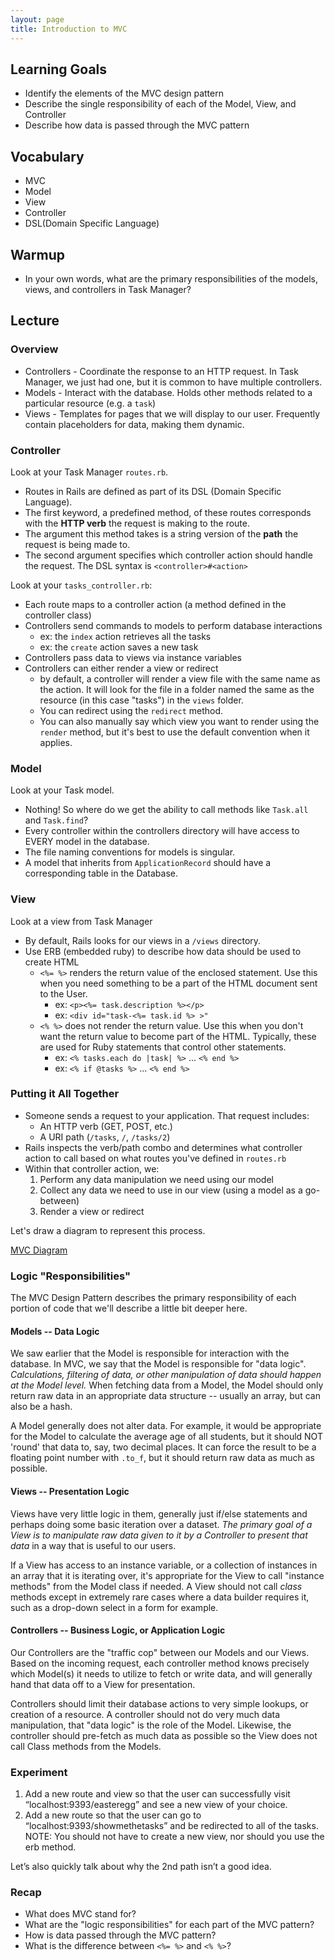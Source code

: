 ```yaml
---
layout: page
title: Introduction to MVC
---
```


## Learning Goals

* Identify the elements of the MVC design pattern
* Describe the single responsibility of each of the Model, View, and Controller
* Describe how data is passed through the MVC pattern

## Vocabulary
* MVC
* Model
* View
* Controller
* DSL(Domain Specific Language)

## Warmup

* In your own words, what are the primary responsibilities of the models, views, and controllers in Task Manager?

## Lecture

### Overview

* Controllers - Coordinate the response to an HTTP request. In Task Manager, we just had one, but it is common to have multiple controllers.
* Models - Interact with the database. Holds other methods related to a particular resource (e.g. a `task`)
* Views - Templates for pages that we will display to our user. Frequently contain placeholders for data, making them dynamic.

### Controller

Look at your Task Manager `routes.rb`.

* Routes in Rails are defined as part of its DSL (Domain Specific Language).
* The first keyword, a predefined method, of these routes corresponds with the **HTTP verb** the request is making to the route.
* The argument this method takes is a string version of the **path** the request is being made to.
* The second argument specifies which controller action should handle the request. The DSL syntax is `<controller>#<action>`

Look at your `tasks_controller.rb`:

* Each route maps to a controller action (a method defined in the controller class)
* Controllers send commands to models to perform database interactions
  * ex: the `index` action retrieves all the tasks
  * ex: the `create` action saves a new task
* Controllers pass data to views via instance variables
* Controllers can either render a view or redirect
  * by default, a controller will render a view file with the same name as the action. It will look for the file in a folder named the same as the resource (in this case "tasks") in the `views` folder.
  * You can redirect using the `redirect` method.
  * You can also manually say which view you want to render using the `render` method, but it's best to use the default convention when it applies.

### Model

Look at your Task model.

* Nothing! So where do we get the ability to call methods like `Task.all` and `Task.find`?
* Every controller within the controllers directory will have access to EVERY model in the database.
* The file naming conventions for models is singular.
* A model that inherits from `ApplicationRecord` should have a corresponding table in the Database.

### View

Look at a view from Task Manager

* By default, Rails looks for our views in a `/views` directory.
* Use ERB (embedded ruby) to describe how data should be used to create HTML
    * `<%= %>` renders the return value of the enclosed statement. Use this when you need something to be a part of the HTML document sent to the User.
      * ex: `<p><%= task.description %></p>`
      * ex: `<div id="task-<%= task.id %> >"`
    * `<% %>` does not render the return value. Use this when you don't want the return value to become part of the HTML. Typically, these are used for Ruby statements that control other statements.
      * ex: `<% tasks.each do |task| %>` ... `<% end %>`
      * ex: `<% if @tasks %>` ... `<% end %>`

### Putting it All Together

* Someone sends a request to your application. That request includes:
  * An HTTP verb (GET, POST, etc.)
  * A URI path (`/tasks`, `/`, `/tasks/2`)
* Rails inspects the verb/path combo and determines what controller action to call based on what routes you've defined in `routes.rb`
* Within that controller action, we:
    1. Perform any data manipulation we need using our model
    1. Collect any data we need to use in our view (using a model as a go-between)
    1. Render a view or redirect

Let's draw a diagram to represent this process.

[MVC Diagram](https://docs.google.com/drawings/d/e/2PACX-1vRrocz01rjJXxrIYnECmpzzVsUzIOrGL5psEFaIeZbMIrqsoU2WVQ-Sd-ZJCzy03VvoQL-KaTbHZd2F/pub?w=474&h=369)

### Logic "Responsibilities"

The MVC Design Pattern describes the primary responsibility of each portion of code that we'll describe a little bit deeper here.

#### Models -- Data Logic

We saw earlier that the Model is responsible for interaction with the database. In MVC, we say that the Model is responsible for "data logic". *Calculations, filtering of data, or other manipulation of data should happen at the Model level.* When fetching data from a Model, the Model should only return raw data in an appropriate data structure -- usually an array, but can also be a hash.

A Model generally does not alter data. For example, it would be appropriate for the Model to calculate the average age of all students, but it should NOT 'round' that data to, say, two decimal places. It can force the result to be a floating point number with `.to_f`, but it should return raw data as much as possible.

#### Views -- Presentation Logic

Views have very little logic in them, generally just if/else statements and perhaps doing some basic iteration over a dataset. *The primary goal of a View is to manipulate raw data given to it by a Controller to present that data* in a way that is useful to our users.

If a View has access to an instance variable, or a collection of instances in an array that it is iterating over, it's appropriate for the View to call "instance methods" from the Model class if needed. A View should not call *class* methods except in extremely rare cases where a data builder requires it, such as a drop-down select in a form for example.

#### Controllers -- Business Logic, or Application Logic

Our Controllers are the "traffic cop" between our Models and our Views. Based on the incoming request, each controller method knows precisely which Model(s) it needs to utilize to fetch or write data, and will generally hand that data off to a View for presentation.

Controllers should limit their database actions to very simple lookups, or creation of a resource. A controller should not do very much data manipulation, that "data logic" is the role of the Model. Likewise, the controller should pre-fetch as much data as possible so the View does not call Class methods from the Models.

### Experiment

1) Add a new route and view so that the user can successfully visit “localhost:9393/easteregg” and see a new view of your choice.
2) Add a new route so that the user can go to “localhost:9393/showmethetasks” and be redirected to all of the tasks. NOTE: You should not have to create a new view, nor should you use the erb method.

Let’s also quickly talk about why the 2nd path isn’t a good idea.

### Recap
* What does MVC stand for?
* What are the "logic responsibilities" for each part of the MVC pattern?
* How is data passed through the MVC pattern?
* What is the difference between `<%= %>` and `<% %>`?
